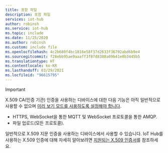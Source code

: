 ```yaml
---
title: 포함 파일
description: 포함 파일
services: iot-hub
author: robinsh
ms.service: iot-hub
ms.topic: include
ms.date: 11/25/2020
ms.author: robinsh
ms.custom: include file
ms.openlocfilehash: 4c2b680f4bc1816e58f37d2633f36792abd6b9e4
ms.sourcegitcommit: f28ebb95ae9aaaff3f87d8388a09b41e0b3445b5
ms.translationtype: HT
ms.contentlocale: ko-KR
ms.lasthandoff: 03/29/2021
ms.locfileid: "96615795"
---
```

> [!IMPORTANT]
> X.509 CA(인증 기관) 인증을 사용하는 디바이스에 대한 다음 기능은 아직 일반적으로 사용할 수 없으며 [미리 보기 모드를 사용하도록 설정해야 합니다](../articles/iot-hub/iot-hub-preview-mode.md).
>
> - HTTPS, WebSocket을 통한 MQTT 및 WebSocket 프로토콜을 통한 AMQP.
> - 파일 업로드(모든 프로토콜).
>
> 일반적으로 X.509 지문 인증을 사용하는 디바이스에서 사용할 수 있습니다. IoT Hub를 사용하는 X.509 인증에 대해 자세히 알아보려면 [지원되는 X.509 인증서](../articles/iot-hub/iot-hub-devguide-security.md#supported-x509-certificates)를 참조하세요.  
>
